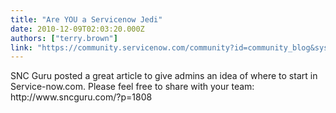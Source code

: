 ```yaml
---
title: "Are YOU a Servicenow Jedi"
date: 2010-12-09T02:03:20.000Z
authors: ["terry.brown"]
link: "https://community.servicenow.com/community?id=community_blog&sys_id=9bcda2e9dbd0dbc01dcaf3231f9619e3"
---
```

<p>SNC Guru posted a great article to give admins an idea of where to start in Service-now.com. Please feel free to share with your team: http://www.sncguru.com/?p=1808</p>